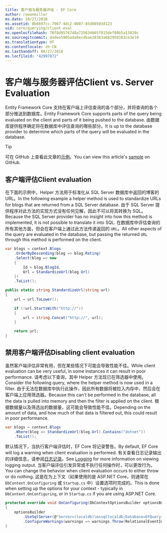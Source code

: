 ```yaml
---
title: 客户端与服务器评估 - EF Core
author: rowanmiller
ms.date: 10/27/2016
ms.assetid: 8b6697cc-7067-4dc2-8007-85d80503d123
uid: core/querying/client-eval
ms.openlocfilehash: 78f8d9576748a725634665f915def80b5a13820c
ms.sourcegitcommit: dadee5905ada9ecdbae28363a682950383ce3e10
ms.translationtype: HT
ms.contentlocale: zh-CN
ms.lasthandoff: 08/27/2018
ms.locfileid: "42997872"
---
```

# <a name="client-vs-server-evaluation"></a><span data-ttu-id="b7aaf-102">客户端与服务器评估</span><span class="sxs-lookup"><span data-stu-id="b7aaf-102">Client vs. Server Evaluation</span></span>

<span data-ttu-id="b7aaf-103">Entity Framework Core 支持在客户端上评估查询的各个部分，并将查询的各个部分推送到数据库。</span><span class="sxs-lookup"><span data-stu-id="b7aaf-103">Entity Framework Core supports parts of the query being evaluated on the client and parts of it being pushed to the database.</span></span> <span data-ttu-id="b7aaf-104">由数据库提供程序确定将在数据库中评估查询的哪些部分。</span><span class="sxs-lookup"><span data-stu-id="b7aaf-104">It is up to the database provider to determine which parts of the query will be evaluated in the database.</span></span>

> [!TIP]  
> <span data-ttu-id="b7aaf-105">可在 GitHub 上查看此文章的[示例](https://github.com/aspnet/EntityFramework.Docs/tree/master/samples/core/Querying)。</span><span class="sxs-lookup"><span data-stu-id="b7aaf-105">You can view this article's [sample](https://github.com/aspnet/EntityFramework.Docs/tree/master/samples/core/Querying) on GitHub.</span></span>

## <a name="client-evaluation"></a><span data-ttu-id="b7aaf-106">客户端评估</span><span class="sxs-lookup"><span data-stu-id="b7aaf-106">Client evaluation</span></span>

<span data-ttu-id="b7aaf-107">在下面的示例中，Helper 方法用于标准化从 SQL Server 数据库中返回的博客的 URL。</span><span class="sxs-lookup"><span data-stu-id="b7aaf-107">In the following example a helper method is used to standardize URLs for blogs that are returned from a SQL Server database.</span></span> <span data-ttu-id="b7aaf-108">由于 SQL Server 提供程序对此方法的实现方式没有任何见解，因此不可以将其转换为 SQL。</span><span class="sxs-lookup"><span data-stu-id="b7aaf-108">Because the SQL Server provider has no insight into how this method is implemented, it is not possible to translate it into SQL.</span></span> <span data-ttu-id="b7aaf-109">在数据库中评估查询的所有其他方面，但会在客户端上通过此方法传递返回的 `URL`。</span><span class="sxs-lookup"><span data-stu-id="b7aaf-109">All other aspects of the query are evaluated in the database, but passing the returned `URL` through this method is performed on the client.</span></span>

<!-- [!code-csharp[Main](samples/core/Querying/Querying/ClientEval/Sample.cs?highlight=6)] -->
``` csharp
var blogs = context.Blogs
    .OrderByDescending(blog => blog.Rating)
    .Select(blog => new
    {
        Id = blog.BlogId,
        Url = StandardizeUrl(blog.Url)
    })
    .ToList();
```

<!-- [!code-csharp[Main](samples/core/Querying/Querying/ClientEval/Sample.cs)] -->
``` csharp
public static string StandardizeUrl(string url)
{
    url = url.ToLower();

    if (!url.StartsWith("http://"))
    {
        url = string.Concat("http://", url);
    }

    return url;
}
```

## <a name="disabling-client-evaluation"></a><span data-ttu-id="b7aaf-110">禁用客户端评估</span><span class="sxs-lookup"><span data-stu-id="b7aaf-110">Disabling client evaluation</span></span>

<span data-ttu-id="b7aaf-111">虽然客户端评估非常有用，但在某些情况下可能会导致性能不佳。</span><span class="sxs-lookup"><span data-stu-id="b7aaf-111">While client evaluation can be very useful, in some instances it can result in poor performance.</span></span> <span data-ttu-id="b7aaf-112">请考虑以下查询，其中 Helper 方法现已在筛选器中使用。</span><span class="sxs-lookup"><span data-stu-id="b7aaf-112">Consider the following query, where the helper method is now used in a filter.</span></span> <span data-ttu-id="b7aaf-113">由于无法在数据库中执行此操作，因此所有数据将被拉入内存中，然后会在客户端上应用筛选器。</span><span class="sxs-lookup"><span data-stu-id="b7aaf-113">Because this can't be performed in the database, all the data is pulled into memory and then the filter is applied on the client.</span></span> <span data-ttu-id="b7aaf-114">根据数据量以及筛选出的数据量，这可能会导致性能不佳。</span><span class="sxs-lookup"><span data-stu-id="b7aaf-114">Depending on the amount of data, and how much of that data is filtered out, this could result in poor performance.</span></span>

<!-- [!code-csharp[Main](samples/core/Querying/Querying/ClientEval/Sample.cs)] -->
``` csharp
var blogs = context.Blogs
    .Where(blog => StandardizeUrl(blog.Url).Contains("dotnet"))
    .ToList();
```

<span data-ttu-id="b7aaf-115">默认情况下，当执行客户端评估时，EF Core 将记录警告。</span><span class="sxs-lookup"><span data-stu-id="b7aaf-115">By default, EF Core will log a warning when client evaluation is performed.</span></span> <span data-ttu-id="b7aaf-116">有关查看日志记录输出的详细信息，请参阅[日志记录](../miscellaneous/logging.md)。</span><span class="sxs-lookup"><span data-stu-id="b7aaf-116">See [Logging](../miscellaneous/logging.md) for more information on viewing logging output.</span></span> <span data-ttu-id="b7aaf-117">当客户端评估引发异常或不执行任何操作时，可以更改行为。</span><span class="sxs-lookup"><span data-stu-id="b7aaf-117">You can change the behavior when client evaluation occurs to either throw or do nothing.</span></span> <span data-ttu-id="b7aaf-118">这是在为上下文（如果使用的是 ASP.NET Core，则通常在 `DbContext.OnConfiguring` 或 `Startup.cs` 中）设置选项时完成的。</span><span class="sxs-lookup"><span data-stu-id="b7aaf-118">This is done when setting up the options for your context - typically in `DbContext.OnConfiguring`, or in `Startup.cs` if you are using ASP.NET Core.</span></span>

<!-- [!code-csharp[Main](samples/core/Querying/Querying/ClientEval/ThrowOnClientEval/BloggingContext.cs?highlight=5)] -->
``` csharp
protected override void OnConfiguring(DbContextOptionsBuilder optionsBuilder)
{
    optionsBuilder
        .UseSqlServer(@"Server=(localdb)\mssqllocaldb;Database=EFQuerying;Trusted_Connection=True;")
        .ConfigureWarnings(warnings => warnings.Throw(RelationalEventId.QueryClientEvaluationWarning));
}
```
